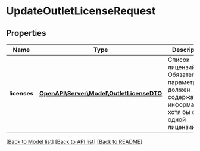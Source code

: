 # UpdateOutletLicenseRequest

## Properties
Name | Type | Description | Notes
------------ | ------------- | ------------- | -------------
**licenses** | [**OpenAPI\Server\Model\OutletLicenseDTO**](OutletLicenseDTO.md) | Список лицензий. Обязательный параметр, должен содержать информацию хотя бы об одной лицензии. | 

[[Back to Model list]](../README.md#documentation-for-models) [[Back to API list]](../README.md#documentation-for-api-endpoints) [[Back to README]](../README.md)


